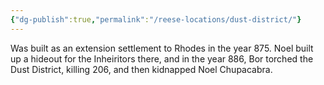 ```yaml
---
{"dg-publish":true,"permalink":"/reese-locations/dust-district/"}
---
```


Was built as an extension settlement to Rhodes in the year 875.
Noel built up a hideout for the Inheiritors there, and in the year 886, Bor torched the Dust District, killing 206, and then kidnapped Noel Chupacabra.